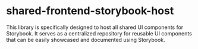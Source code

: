 # shared-frontend-storybook-host

This library is specifically designed to host all shared UI components for Storybook. It
serves as a centralized repository for reusable UI components that can be easily showcased and documented using
Storybook.
